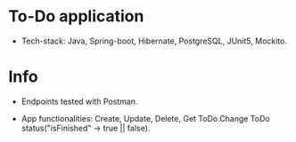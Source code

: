# To-Do application

* Tech-stack: Java, Spring-boot, Hibernate, PostgreSQL, JUnit5, Mockito.

# Info

* Endpoints tested with Postman.

* App functionalities: Create, Update, Delete, Get ToDo.Change ToDo status("isFinished" -> true || false).
